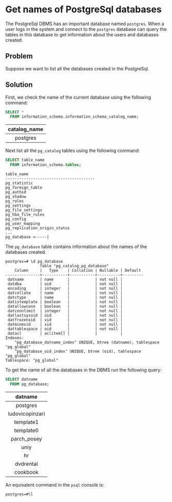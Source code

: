 # Get names of PostgreSql databases

The PostgreSql DBMS has an important database named `postgres`. When a user logs in the system and connect to the `postgres` database can query the tables in this database to get information about the users and databases created.

## Problem

Suppose we want to list all the databases created in the PostgreSql.


## Solution

First, we check the name of the current database using the following command:

```SQL
SELECT *
  FROM information_schema.information_schema_catalog_name;
```

|catalog_name|
|:-----------:|
|postgres|

Next list all the `pg_catalog` tables using the following command:

```SQL
SELECT table_name
  FROM information_schema.tables;
```

```console
table_name
---------------------------------------
pg_statistic
pg_foreign_table
pg_authid
pg_shadow
pg_roles
pg_settings
pg_file_settings
pg_hba_file_rules
pg_config
pg_user_mapping
pg_replication_origin_status
...
pg_database <-----|
```

The `pg_database` table contains information about the names of the databases created.

```console
postgres=# \d pg_database
               Table "pg_catalog.pg_database"
    Column     |   Type    | Collation | Nullable | Default
---------------+-----------+-----------+----------+---------
 datname       | name      |           | not null |
 datdba        | oid       |           | not null |
 encoding      | integer   |           | not null |
 datcollate    | name      |           | not null |
 datctype      | name      |           | not null |
 datistemplate | boolean   |           | not null |
 datallowconn  | boolean   |           | not null |
 datconnlimit  | integer   |           | not null |
 datlastsysoid | oid       |           | not null |
 datfrozenxid  | xid       |           | not null |
 datminmxid    | xid       |           | not null |
 dattablespace | oid       |           | not null |
 datacl        | aclitem[] |           |          |
Indexes:
    "pg_database_datname_index" UNIQUE, btree (datname), tablespace "pg_global"
    "pg_database_oid_index" UNIQUE, btree (oid), tablespace "pg_global"
Tablespace: "pg_global"
```

To get the name of all the databases in the DBMS run the following query:

```SQL
SELECT datname
  FROM pg_database;
```


|        datname|
|:-----------------------------------:|
| postgres|
| ludovicopinzari|
| template1|
| template0|
| parch_posey|
| uniy|
| hr|
| dvdrental|
| cookbook|

An equivalent command in the `psql` console is:

```console
postgres=#\l 
```
